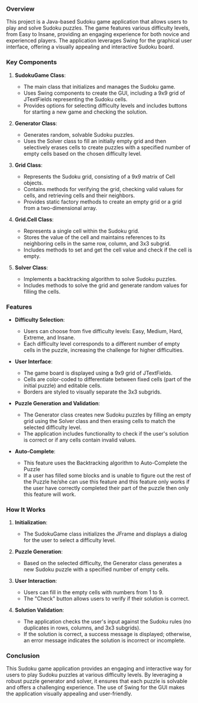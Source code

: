 ### Overview
This project is a Java-based Sudoku game application that allows users to play and solve Sudoku puzzles. The game features various difficulty levels, from Easy to Insane, 
providing an engaging experience for both novice and experienced players. The application leverages Swing for the graphical user interface, offering a visually appealing 
and interactive Sudoku board.

### Key Components

1. **SudokuGame Class**:
   - The main class that initializes and manages the Sudoku game.
   - Uses Swing components to create the GUI, including a 9x9 grid of JTextFields representing the Sudoku cells.
   - Provides options for selecting difficulty levels and includes buttons for starting a new game and checking the solution.

2. **Generator Class**:
   - Generates random, solvable Sudoku puzzles.
   - Uses the Solver class to fill an initially empty grid and then selectively erases cells to create puzzles with a specified number of empty cells based on the chosen
     difficulty level.

3. **Grid Class**:
   - Represents the Sudoku grid, consisting of a 9x9 matrix of Cell objects.
   - Contains methods for verifying the grid, checking valid values for cells, and retrieving cells and their neighbors.
   - Provides static factory methods to create an empty grid or a grid from a two-dimensional array.

4. **Grid.Cell Class**:
   - Represents a single cell within the Sudoku grid.
   - Stores the value of the cell and maintains references to its neighboring cells in the same row, column, and 3x3 subgrid.
   - Includes methods to set and get the cell value and check if the cell is empty.

5. **Solver Class**:
   - Implements a backtracking algorithm to solve Sudoku puzzles.
   - Includes methods to solve the grid and generate random values for filling the cells.

### Features

- **Difficulty Selection**:
  - Users can choose from five difficulty levels: Easy, Medium, Hard, Extreme, and Insane.
  - Each difficulty level corresponds to a different number of empty cells in the puzzle, increasing the challenge for higher difficulties.

- **User Interface**:
  - The game board is displayed using a 9x9 grid of JTextFields.
  - Cells are color-coded to differentiate between fixed cells (part of the initial puzzle) and editable cells.
  - Borders are styled to visually separate the 3x3 subgrids.

- **Puzzle Generation and Validation**:
  - The Generator class creates new Sudoku puzzles by filling an empty grid using the Solver class and then erasing cells to match the selected difficulty level.
  - The application includes functionality to check if the user's solution is correct or if any cells contain invalid values.

- **Auto-Complete**:
   - This feature uses the Backtracking algorithm to Auto-Complete the Puzzle
   - If a user has filled some blocks and is unable to figure out the rest of the Puzzle he/she can use this feature and this feature only works if the user have correctly
     completed their part of the puzzle then only this feature will work.
     
### How It Works

1. **Initialization**:
   - The SudokuGame class initializes the JFrame and displays a dialog for the user to select a difficulty level.

2. **Puzzle Generation**:
   - Based on the selected difficulty, the Generator class generates a new Sudoku puzzle with a specified number of empty cells.

3. **User Interaction**:
   - Users can fill in the empty cells with numbers from 1 to 9.
   - The "Check" button allows users to verify if their solution is correct.

4. **Solution Validation**:
   - The application checks the user's input against the Sudoku rules (no duplicates in rows, columns, and 3x3 subgrids).
   - If the solution is correct, a success message is displayed; otherwise, an error message indicates the solution is incorrect or incomplete.

### Conclusion
This Sudoku game application provides an engaging and interactive way for users to play Sudoku puzzles at various difficulty levels. By leveraging a robust puzzle 
generator and solver, it ensures that each puzzle is solvable and offers a challenging experience. The use of Swing for the GUI makes the application visually appealing 
and user-friendly.
